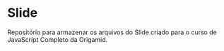 # Slide

Repositório para armazenar os arquivos do Slide criado para o curso de JavaScript Completo da Origamid.
